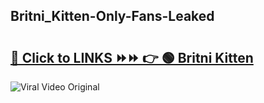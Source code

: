
 ## Britni_Kitten-Only-Fans-Leaked

# <h2><a href="https://clipsfans.com/Britni_Kitten&ref=git">🔗 Click to LINKS ⏩⏩ 👉 🟢 Britni Kitten </a></h2>

<a href="https://clipsfans.com/Britni_Kitten&ref=git" rel="nofollow" data-target="animated-image.originalLink"><img src="https://i.ibb.co.com/xMMVF88/686577567.gif" alt="Viral Video Original" style="max-width: 100%; display: inline-block;" data-target="animated-image.originalImage"></a>

